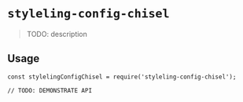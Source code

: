 # `styleling-config-chisel`

> TODO: description

## Usage

```
const stylelingConfigChisel = require('styleling-config-chisel');

// TODO: DEMONSTRATE API
```
